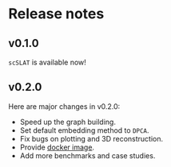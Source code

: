 # Release notes

## v0.1.0
`scSLAT` is available now!

## v0.2.0
Here are major changes in v0.2.0:
- Speed up the graph building.
- Set default embedding method to `DPCA`.
- Fix bugs on plotting and 3D reconstruction.
- Provide [docker image](https://hub.docker.com/repository/docker/huhansan666666/slat).
- Add more benchmarks and case studies.
